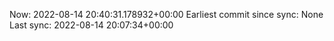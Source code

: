 Now: 2022-08-14 20:40:31.178932+00:00 Earliest commit since sync: None Last sync: 2022-08-14 20:07:34+00:00
